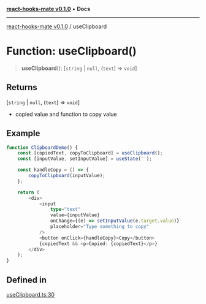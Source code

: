 [**react-hooks-mate v0.1.0**](../README.md) • **Docs**

***

[react-hooks-mate v0.1.0](../README.md) / useClipboard

# Function: useClipboard()

> **useClipboard**(): [`string` \| `null`, (`text`) => `void`]

## Returns

[`string` \| `null`, (`text`) => `void`]

- copied value and function to copy value

## Example

```ts
function ClipboardDemo() {
    const [copiedText, copyToClipboard] = useClipboard();
    const [inputValue, setInputValue] = useState('');

    const handleCopy = () => {
        copyToClipboard(inputValue);
    };

    return (
        <div>
            <input
                type="text"
                value={inputValue}
                onChange={(e) => setInputValue(e.target.value)}
                placeholder="Type something to copy"
            />
            <button onClick={handleCopy}>Copy</button>
            {copiedText && <p>Copied: {copiedText}</p>}
        </div>
    );
}
```

## Defined in

[useClipboard.ts:30](https://github.com/guestDI/hooks-mate/blob/7d47908a449d58c331b7bd1cdadbbed307af5ba7/src/hooks/useClipboard.ts#L30)
